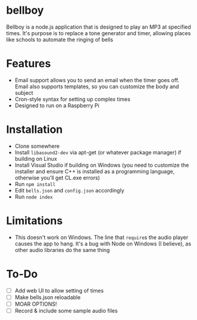 bellboy
=======

Bellboy is a node.js application that is designed to play an MP3 at specified times. It's purpose is to replace a tone generator and timer, allowing places like schools to automate the ringing of bells

Features
========

 - Email support allows you to send an email when the timer goes off. Email also supports templates, so you can customize the body and subject
 - Cron-style syntax for setting up complex times
 - Designed to run on a Raspberry Pi

Installation
============

 - Clone somewhere
 - Install `libasound2-dev` via apt-get (or whatever package manager) if building on Linux
 - Install Visual Studio if building on Windows (you need to customize the installer and ensure C++ is installed as a programming language, otherwise you'll get CL.exe errors)
 - Run `npm install`
 - Edit `bells.json` and `config.json` accordingly
 - Run `node index`

Limitations
===========

 - This doesn't work on Windows. The line that `require`s the audio player causes the app to hang. It's a bug with Node on Windows (I believe), as other audio libraries do the same thing

To-Do
=====

  - [ ] Add web UI to allow setting of times
  - [ ] Make bells.json reloadable
  - [ ] MOAR OPTIONS!
  - [ ] Record & include some sample audio files
